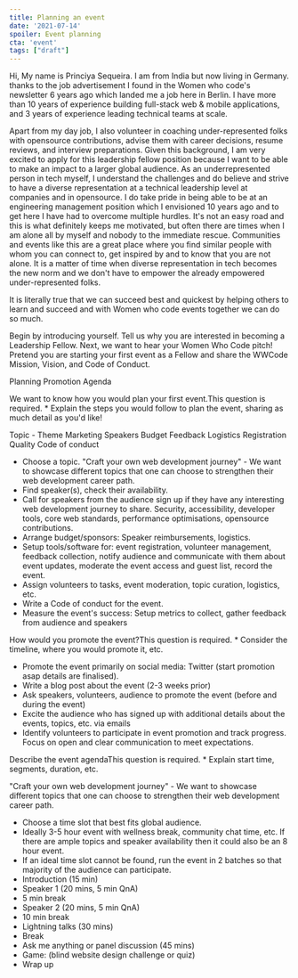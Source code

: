 ```yaml
---
title: Planning an event
date: '2021-07-14'
spoiler: Event planning
cta: 'event'
tags: ["draft"]
---
```


Hi, My name is Princiya Sequeira. I am from India but now living in Germany. thanks to the job advertisement I found in the Women who code's newsletter 6 years ago which landed me a job here in Berlin. I have more than 10 years of experience building full-stack web & mobile applications, and 3 years of experience leading technical teams at scale.

Apart from my day job, I also volunteer in coaching under-represented folks with opensource contributions, advise them with career decisions, resume reviews, and interview preparations. Given this background, I am very excited to apply for this leadership fellow position because I want to be able to make an impact to a larger global audience. As an underrepresented person in tech myself, I understand the challenges and do believe and strive to have a diverse representation at a technical leadership level at companies and in opensource. I do take pride in being able to be at an engineering management position which I envisioned 10 years ago and to get here I have had to overcome multiple hurdles. It's not an easy road and this is what definitely keeps me motivated, but often there are times when I am alone all by myself and nobody to the immediate rescue. Communities and events like this are a great place where you find similar people with whom you can connect to, get inspired by and to know that you are not alone. It is a matter of time when diverse representation in tech becomes the new norm and we don't have to empower the already empowered under-represented folks.

It is literally true that we can succeed best and quickest by helping others to learn and succeed and with Women who code events together we can do so much. 


Begin by introducing yourself. Tell us why you are interested in becoming a Leadership Fellow.
Next, we want to hear your Women Who Code pitch! Pretend you are starting your first event as a Fellow and share the WWCode Mission, Vision, and Code of Conduct.

Planning
Promotion
Agenda

We want to know how you would plan your first event.This question is required. *
Explain the steps you would follow to plan the event, sharing as much detail as you'd like!

Topic - Theme
Marketing
Speakers
Budget
Feedback
Logistics
Registration
Quality
Code of conduct


- Choose a topic. "Craft your own web development journey" - We want to showcase different topics that one can choose to strengthen their web development career path.
- Find speaker(s), check their availability.
- Call for speakers from the audience sign up if they have any interesting web development journey to share. Security, accessibility, developer tools, core web standards, performance optimisations, opensource contributions.
- Arrange budget/sponsors: Speaker reimbursements, logistics.
- Setup tools/software for: event registration, volunteer management, feedback collection, notify audience and communicate with them about event updates, moderate the event access and guest list, record the event.
- Assign volunteers to tasks, event moderation, topic curation, logistics, etc.
- Write a Code of conduct for the event.
- Measure the event's success: Setup metrics to collect, gather feedback from audience and speakers

How would you promote the event?This question is required. *
Consider the timeline, where you would promote it, etc.

- Promote the event primarily on social media: Twitter (start promotion asap details are finalised).
- Write a blog post about the event (2-3 weeks prior)
- Ask speakers, volunteers, audience to promote the event (before and during the event)
- Excite the audience who has signed up with additional details about the events, topics, etc. via emails
- Identify volunteers to participate in event promotion and track progress. Focus on open and clear communication to meet expectations.

Describe the event agendaThis question is required. *
Explain start time, segments, duration, etc.

"Craft your own web development journey" - We want to showcase different topics that one can choose to strengthen their web development career path.
- Choose a time slot that best fits global audience.
- Ideally 3-5 hour event with wellness break, community chat time, etc. If there are ample topics and speaker availability then it could also be an 8 hour event.
- If an ideal time slot cannot be found, run the event in 2 batches so that majority of the audience can participate.
- Introduction (15 min)
- Speaker 1 (20 mins, 5 min QnA)
- 5 min break
- Speaker 2 (20 mins, 5 min QnA)
- 10 min break
- Lightning talks (30 mins)
- Break
- Ask me anything or panel discussion (45 mins)
- Game: (blind website design challenge or quiz)
- Wrap up
